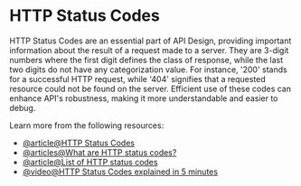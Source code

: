 # HTTP Status Codes

HTTP Status Codes are an essential part of API Design, providing important information about the result of a request made to a server. They are 3-digit numbers where the first digit defines the class of response, while the last two digits do not have any categorization value. For instance, '200' stands for a successful HTTP request, while '404' signifies that a requested resource could not be found on the server. Efficient use of these codes can enhance API's robustness, making it more understandable and easier to debug.

Learn more from the following resources:

- [@article@HTTP Status Codes](https://developer.mozilla.org/en-US/docs/Web/HTTP/Status)
- [@articles@What are HTTP status codes?](https://umbraco.com/knowledge-base/http-status-codes/)
- [@article@List of HTTP status codes](https://en.wikipedia.org/wiki/List_of_HTTP_status_codes)
- [@video@HTTP Status Codes explained in 5 minutes](https://www.youtube.com/watch?v=qmpUfWN7hh4)